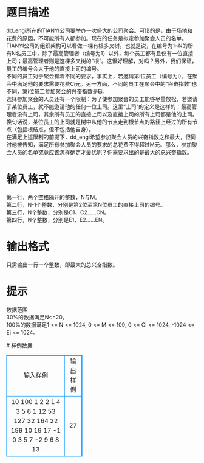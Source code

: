# 

 
 # 题目描述 
<p>
dd_engi所在的TIANYI公司要举办一次盛大的公司聚会。可惜的是，由于场地和花费的原因，不可能所有人都参加。现在的任务是拟定参加聚会人员的名单。<br>TIANYI公司的组织架构可以看做一棵有根多叉树。也就是说，在编号为1~N的所有N名员工中，除了最高管理者（编号为1）以外，每个员工都有且仅有一位直接上司；最高管理者则是这棵多叉树的“根”。这很好理解，对吗？另外，我们保证，员工的编号会大于他的直接上司的编号。<br>不同的员工对于聚会有着不同的要求，事实上，若邀请第i位员工（编号为i），在聚会中满足他的要求需要花费Ci元。另一方面，不同的员工在聚会中的“兴奋指数”也不同，第i位员工参加聚会的兴奋指数是Ei。<br>选择参加聚会的人员还有一个限制：为了使参加聚会的员工能够尽量放松，若邀请了某位员工，就不能邀请他的任何一位上司。这里“上司”的定义是这样的：最高管理者没有上司，其余所有员工的直接上司以及直接上司的所有上司都是他的上司。换句话说，某位员工的上司就是树中从他的节点走到根节点的路径上经过的所有节点（包括根结点，但不包括他自身）。<br>在满足上述限制的前提下，dd_engi希望参加聚会人员的兴奋指数之和最大，但同时他被告知，满足所有参加聚会人员的要求的总花费不得超过M元。那么，参加聚会人员的名单究竟应该怎样确定才最优呢？你需要求出的是最大的总兴奋指数。<br></p> 

 
 # 输入格式 
<p>
第一行，两个空格隔开的整数，N与M。<br>第二行，N-1个整数，分别是第2位至第N位员工的直接上司的编号。<br>第三行，N个整数，分别是C1、C2……CN。<br>第四行，N个整数，分别是E1、E2……EN。<br></p> 

 
 # 输出格式 
<p>
只需输出一行一个整数，即最大的总兴奋指数。</p> 

 
 # 提示 
<p>
数据范围<br>30%的数据满足N<=20。<br>100%的数据满足1 <= N <= 1024, 0 <= M <= 109, 0 <= Ci <= 1024, -1024 <= Ei <= 1024。<br></p> 
# 样例数据
<style>
        table,table tr th, table tr td { border:1px solid #0094ff; }
        table { width: 200px; min-height: 25px; line-height: 25px; text-align: center; border-collapse: collapse;}   
    </style>
<table>
	<tr>
		<td>输入样例</td>
		<td>输出样例</td>
	</tr>
<tr><td>10 100
1 2 2 1 4 3 5 6 1
12 53 127 32 164 22 199 10 19 17
-1 0 3 5 7 -2 9 6 8 13
</td><td>27</td></tr></table>
